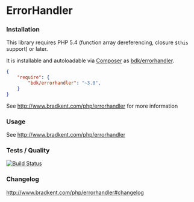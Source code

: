 ErrorHandler
===============

### Installation
This library requires PHP 5.4 (function array dereferencing, closure `$this` support) or later.

It is installable and autoloadable via [Composer](https://getcomposer.org/) as [bdk/errorhandler](https://packagist.org/packages/bdk/errorhandler).

```json
{
    "require": {
        "bdk/errorhandler": "~3.0",
    }
}
```

See http://www.bradkent.com/php/errorhandler for more information

### Usage

See http://www.bradkent.com/php/errorhandler

### Tests / Quality
[![Build Status](https://img.shields.io/travis/bkdotcom/ErrorHandler/master.svg)](https://travis-ci.org/bkdotcom/ErrorHandler)

### Changelog
http://www.bradkent.com/php/errorhandler#changelog

